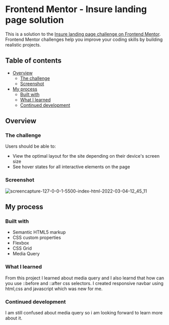 # Frontend Mentor - Insure landing page solution

This is a solution to the [Insure landing page challenge on Frontend Mentor](https://www.frontendmentor.io/challenges/insure-landing-page-uTU68JV8). Frontend Mentor challenges help you improve your coding skills by building realistic projects. 

## Table of contents
- [Overview](#overview)
  - [The challenge](#the-challenge)
  - [Screenshot](#screenshot)
- [My process](#my-process)
  - [Built with](#built-with)
  - [What I learned](#what-i-learned)
  - [Continued development](#continued-development)


## Overview

### The challenge

Users should be able to:

- View the optimal layout for the site depending on their device's screen size
- See hover states for all interactive elements on the page

### Screenshot
![screencapture-127-0-0-1-5500-index-html-2022-03-04-12_45_11](https://user-images.githubusercontent.com/91652722/156728931-964be6e7-f172-4d9f-8550-8904c94fdd8a.png)

## My process

### Built with

- Semantic HTML5 markup
- CSS custom properties
- Flexbox
- CSS Grid
- Media Query


### What I learned

From this project I learned about media query and I also learnd that how can you use ::before and ::after css selectors. I created responsive navbar using html,css and javascript which was new for me.  

### Continued development

I am still confused about media query so i am looking forward to learn more about it.
